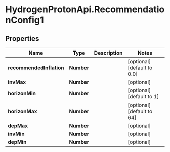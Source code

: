# HydrogenProtonApi.RecommendationConfig1

## Properties
Name | Type | Description | Notes
------------ | ------------- | ------------- | -------------
**recommendedInflation** | **Number** |  | [optional] [default to 0.0]
**invMax** | **Number** |  | [optional] 
**horizonMin** | **Number** |  | [optional] [default to 1]
**horizonMax** | **Number** |  | [optional] [default to 64]
**depMax** | **Number** |  | [optional] 
**invMin** | **Number** |  | [optional] 
**depMin** | **Number** |  | [optional] 


